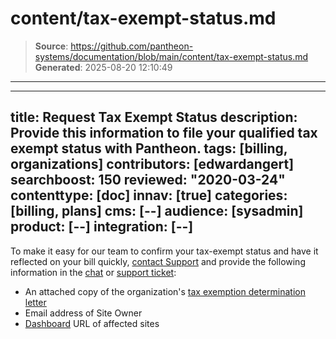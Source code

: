 # content/tax-exempt-status.md

> **Source**: https://github.com/pantheon-systems/documentation/blob/main/content/tax-exempt-status.md
> **Generated**: 2025-08-20 12:10:49

---

---
title: Request Tax Exempt Status
description: Provide this information to file your qualified tax exempt status with Pantheon.
tags: [billing, organizations]
contributors: [edwardangert]
searchboost: 150
reviewed: "2020-03-24"
contenttype: [doc]
innav: [true]
categories: [billing, plans]
cms: [--]
audience: [sysadmin]
product: [--]
integration: [--]
---

To make it easy for our team to confirm your tax-exempt status and have it reflected on your bill quickly, [contact Support](/guides/support/contact-support/) and provide the following information in the [chat](/guides/support/contact-support/#live-chat) or [support ticket](/guides/support/contact-support/#general-support-ticket):

- An attached copy of the organization's [tax exemption determination letter](https://www.irs.gov/charities-non-profits/exempt-organizations-affirmation-letters)
- Email address of Site Owner
- [Dashboard](/guides/account-mgmt/workspace-sites-teams/sites) URL of affected sites
